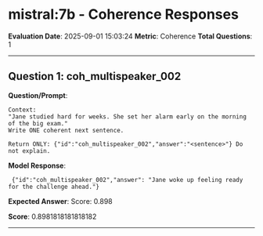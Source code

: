 # mistral:7b - Coherence Responses

**Evaluation Date**: 2025-09-01 15:03:24
**Metric**: Coherence
**Total Questions**: 1

---

## Question 1: coh_multispeaker_002

**Question/Prompt**: 
```
Context:
"Jane studied hard for weeks. She set her alarm early on the morning of the big exam."
Write ONE coherent next sentence.

Return ONLY: {"id":"coh_multispeaker_002","answer":"<sentence>"} Do not explain.
```

**Model Response**: 
```
 {"id":"coh_multispeaker_002","answer": "Jane woke up feeling ready for the challenge ahead."}
```

**Expected Answer**: Score: 0.898

**Score**: 0.8981818181818182

---

